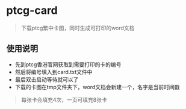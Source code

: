 # ptcg-card
> 下载ptcg繁中卡图，同时生成可打印的word文档
## 使用说明
- 先到ptcg香港官网获取到需要打印的卡的编号
- 然后将编号填入到card.txt文件中
- 最后双击启动等待就可以了
- 下载的卡图在tmp文件夹下，word文档会新建一个，名字是当前时间戳
> 每张卡会填充4次，一页可填充8张卡